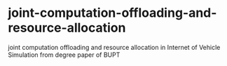 # joint-computation-offloading-and-resource-allocation
joint computation offloading and resource allocation in Internet of Vehicle
Simulation from degree paper of BUPT

